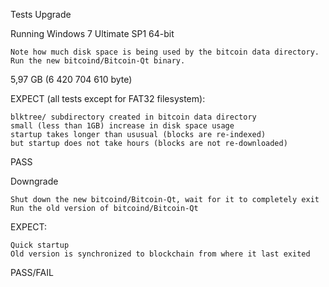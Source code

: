 Tests
Upgrade

Running Windows 7 Ultimate SP1 64-bit

    Note how much disk space is being used by the bitcoin data directory.
    Run the new bitcoind/Bitcoin-Qt binary.
    

5,97 GB (6 420 704 610 byte)


EXPECT (all tests except for FAT32 filesystem):

    blktree/ subdirectory created in bitcoin data directory
    small (less than 1GB) increase in disk space usage
    startup takes longer than ususual (blocks are re-indexed)
    but startup does not take hours (blocks are not re-downloaded)

PASS


Downgrade

    Shut down the new bitcoind/Bitcoin-Qt, wait for it to completely exit
    Run the old version of bitcoind/Bitcoin-Qt

EXPECT:

    Quick startup
    Old version is synchronized to blockchain from where it last exited

PASS/FAIL

